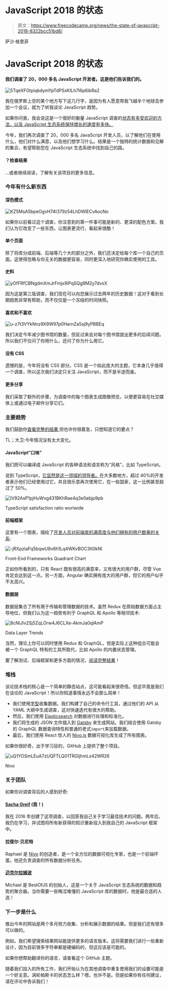 # JavaScript 2018 的状态

> 原文：<https://www.freecodecamp.org/news/the-state-of-javascript-2018-8322bcc51bd8/>

萨沙·格里菲

# JavaScript 2018 的状态

#### 我们调查了 20，000 多名 JavaScript 开发者。这是他们告诉我们的。

![5TqeXFGtpiqkdymYpTdPSxKILh7l6p6ibRa2](img/9a10f424104599e957452b9015a4db04.png)

我在俄罗斯上空的某个地方写下这几行字，是因为有人愿意带我飞越半个地球去参加一个会议，就为了听我谈论 JavaScript 趋势。

如果你问我，我会说这是一个很好的衡量 JavaScript 调查的[状态有多受欢迎的方法，以及 JavaScript 生态系统保持增长的速度有多快。](http://stateofjs.com)

今年，我们再次调查了 20，000 多名 JavaScript 开发人员，以了解他们在使用什么，他们对什么满意，以及他们想学习什么。结果是一个独特的统计数据和见解的集合，有望帮助您在 JavaScript 生态系统中找到自己的路。

#### ？检查结果

…或者继续阅读，了解有关该项目的更多信息。

### 今年有什么新东西

#### 深色模式

![KZ5MsA5bpeOgvH74t379z54LhDWlECvAocNo](img/fc807f0292ca9a654380b06e8d6bc4fb.png)

如果你以前看过这个调查，你注意到的第一件事可能是新的、更深的配色方案。我们认为它改变了一些东西，让图表更流行，看起来很酷！

#### 单个页面

除了将库分成前端、后端等几个大的部分之外，我们还决定给每个库一个自己的页面。这使得忽略与你无关的数据更容易，同时更深入地研究你确实使用的工具。

#### 史料

![yOfFRfCBNgdmXmJrFmjx9lPqSQg9M2y7dvsX](img/af0cbb45788359cdc644631cd271b758.png)

因为这是第三版调查，我们现在可以向您展示过去两年的历史数据！这对于看到长期趋势非常有帮助，而不仅仅是一个冻结的时间快照。

#### 喜欢和不喜欢

![u-z7t3VYkNnz9X9W97p0HarnZa5sj9yPBBEq](img/b251f9149c0519b1a01094730dae241a.png)

我们决定今年减少图书馆的数量，但反过来会对每个图书馆提出更多的后续问题。所以我们不仅问了你用什么，还问了你为什么用它。

#### 没有 CSS

遗憾的是，今年将没有 CSS 部分。CSS 是一个如此庞大的主题，它本身几乎值得一个调查，所以这次我们决定只关注 JavaScript，而不是半途而废。

#### 更多分享

我们采取了额外的步骤，为调查中的每个图表生成图像预览，以便更容易在社交媒体上或通过电子邮件分享它们。

### 主要趋势

我们鼓励你[查看完整的结果](http://2018.stateofjs.com),但也许你很着急，只想知道它的要点？

TL；大卫:今年情况没有太大变化。

#### JavaScript“口味”

我们把可以编译成 JavaScript 的各种语法和语言称为“风格”，比如 TypeScript。

说到 TypeScript，[它显然是这一领域的领导者。](https://2018.stateofjs.com/javascript-flavors/typescript/)在大多数地方，超过 40%的开发者表示他们已经使用过它，并且很乐意再次使用它，在一些国家，这一比例甚至超过了 50%。

![lV92AsP1pjHuWvg431BKhRae4q3e0abjp9pb](img/7526fe89406ced7f9d169ea837a33166.png)

TypeScript satisfaction ratio worlwide

#### 前端框架

这里有一个图表，描绘了[开发人员对前端库的满意度与他们拥有的用户数量的关系](https://2018.stateofjs.com/front-end-frameworks/conclusion/):

![-jRXpzIaFq5bqwU8v6h1Lq4WKvBOC3It0kNl](img/72647547369c2d322fc856a3f306085c.png)

Front-End Frameworks Quadrant Chart

正如你所看到的，只有 React 既有很高的满意率，又有很大的用户群，尽管 Vue 肯定会达到这一点。另一方面，Angular 确实拥有庞大的用户群，但它的用户似乎不太高兴。

#### 数据层

数据层集合了所有用于传输和管理数据的技术。虽然 Redux 在原始数据方面占主导地位，但我们认为这一趋势有利于 GraphQL 和 Apollo 等相邻技术:

![8cNlJIv2Sj5ZqLOrw4J6CLXe-AkmJa0qlAmP](img/8c21688e028440089bc83658577cc447.png)

Data Layer Trends

当然，理论上你可以同时使用 Redux 和 GraphQL，但是实际上这种组合可能会被一个 GraphQL 特有的工具所取代，比如 Apollo 的内置状态管理。

要了解测试、后端框架和更多方面的情况，[阅读完整结果](https://2018.stateofjs.com/)！

### 堆栈

谈论技术栈的核心是一个简单的静态站点，这可能看起来很奇怪。但这毕竟是我们在谈论的 JavaScript！所以你知道事情永远不会那么简单！

*   我们使用[字型](https://www.typeform.com/)收集数据。我们构建了自己的命令行工具，通过他们的 API 从 YAML 大纲中生成调查，这对快速迭代有很大的帮助。
*   然后，我们使用 [Elasticsearch](https://www.elastic.co/) 对数据进行处理和标准化。
*   我们将生成的 JSON 文件插入到 [Gatsby](https://gatsbyjs.org) 来生成网站。我们结合使用 Gatsby 的 GraphQL 数据查询特性和普通的老式`import`来加载数据。
*   最后，我们使用 React 惊人的 [Nivo.js](http://nivo.rocks) 数据可视化库生成了所有图表。

如果你很好奇，出于学习目的，GitHub 上提供了整个项目。

![uQ1YOSmLEuA7zUQFTLQ01TRGljhmLs42WR26](img/dbf201650e52e41e825573f9d1e4deb2.png)

Nivo

### 关于团队

如果你对调查背后的人感到好奇:

#### [Sacha Greif](http://twitter.com/sachagreif) (我！)

我在 2016 年创建了这项调查，以回答我自己关于学习最佳技术的问题。两年后，我仍在学习，并试图将所有新获得的知识重新投入到我自己的 JavaScript 框架中。

#### 拉斐尔·贝尼特

Raphael 是 [Nivo](http://nivo.rocks) 的创造者，是一个全方位的数据可视化专家，也是一个前端坏蛋。他还负责调查的所有数据分析任务。

#### [迈克尔拉姆波](https://twitter.com/michaelrambeau)

Michael 是 BestOfJS 的创始人，这是一个关于 JavaScript 生态系统的数据和趋势的聚合器。当你需要一些晦涩难懂的 JavaScript 库的数据时，他是最合适的人选！

### 下一步是什么

推出今年的网站是两个多月努力收集、分析和展示数据的结果。但是我们还有很多可以做的。

例如，我们希望搜索结果网站能提供更多的语言版本。这将需要我们进行一些重新设计，因为目前很多字符串都是硬编码的，但这应该是可能的。

如果你想帮助翻译你的语言，请查看这个 GitHub 主题。

随着我们投入的所有工作，我们开始认为在其他调查中重复使用我们的设置可能是一个好主意。涡轮帕斯卡的状态怎么样？嗯，也许不是。但是如果你有任何建议，请在评论中告诉我们！